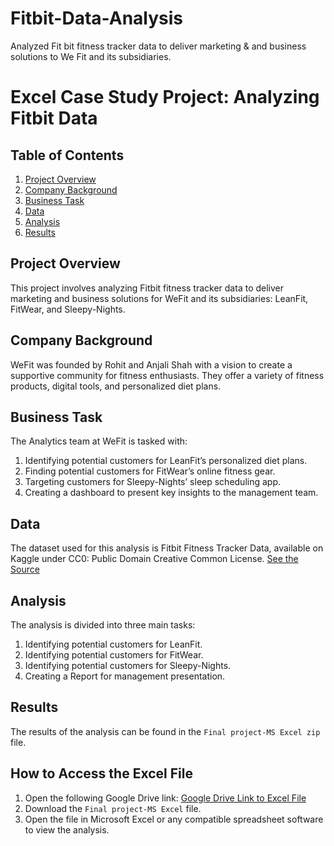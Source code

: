 # Fitbit-Data-Analysis

Analyzed Fit bit fitness tracker data to deliver marketing & and business solutions to We Fit and its subsidiaries.

# Excel Case Study Project: Analyzing Fitbit Data

## Table of Contents
1. [Project Overview](#project-overview)
2. [Company Background](#company-background)
3. [Business Task](#business-task)
4. [Data](#data)
5. [Analysis](#analysis)
6. [Results](#results)



## Project Overview
This project involves analyzing Fitbit fitness tracker data to deliver marketing and business solutions for WeFit and its subsidiaries: LeanFit, FitWear, and Sleepy-Nights.

## Company Background
WeFit was founded by Rohit and Anjali Shah with a vision to create a supportive community for fitness enthusiasts. They offer a variety of fitness products, digital tools, and personalized diet plans.

## Business Task
The Analytics team at WeFit is tasked with:
1. Identifying potential customers for LeanFit’s personalized diet plans.
2. Finding potential customers for FitWear’s online fitness gear.
3. Targeting customers for Sleepy-Nights’ sleep scheduling app.
4. Creating a dashboard to present key insights to the management team.

## Data
The dataset used for this analysis is Fitbit Fitness Tracker Data, available on Kaggle under CC0: Public Domain Creative Common License. [See the Source](https://zenodo.org/records/53894#.Y7PTU3ZBy3C)

## Analysis
The analysis is divided into three main tasks:
1. Identifying potential customers for LeanFit.
2. Identifying potential customers for FitWear.
3. Identifying potential customers for Sleepy-Nights.
4. Creating a Report for management presentation.

## Results
The results of the analysis can be found in the `Final project-MS Excel zip` file.

## How to Access the Excel File
1. Open the following Google Drive link: [Google Drive Link to Excel File](https://drive.google.com/file/d/1mm5Moul9aPQ7szKxL6yS3g7NMaYO1UdO/view?usp=sharing)
2. Download the `Final project-MS Excel` file.
3. Open the file in Microsoft Excel or any compatible spreadsheet software to view the analysis.


